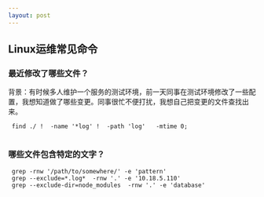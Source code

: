 ```yaml
---
layout: post
---
```


## Linux运维常见命令

###  最近修改了哪些文件？

背景：有时候多人维护一个服务的测试环境，前一天同事在测试环境修改了一些配置，我想知道做了哪些变更。同事很忙不便打扰，我想自己把变更的文件查找出来。

```
 find ./ !  -name '*log' !  -path 'log'   -mtime 0;
 
```

### 哪些文件包含特定的文字？

```
 grep -rnw '/path/to/somewhere/' -e 'pattern'
 grep --exclude=*.log*  -rnw '.' -e '10.18.5.110'
 grep --exclude-dir=node_modules  -rnw '.' -e 'database'
 
```

